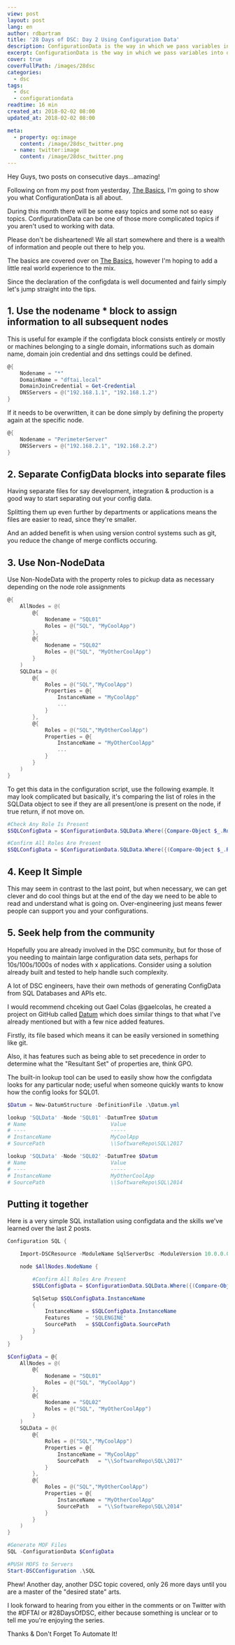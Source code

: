 ```yaml
---
view: post
layout: post
lang: en
author: rdbartram
title: '28 Days of DSC: Day 2 Using Configuration Data'
description: ConfigurationData is the way in which we pass variables into our DSC Configuration scripts. This post aims to provide a couple of tips on how to make using configdata a little easier.
excerpt: ConfigurationData is the way in which we pass variables into our DSC Configuration scripts. This post aims to provide a couple of tips on how to make using configdata a little easier.
cover: true
coverFullPath: /images/28dsc
categories:
  - dsc
tags:
  - dsc
  - configurationdata
readtime: 16 min
created_at: 2018-02-02 08:00
updated_at: 2018-02-02 08:00

meta:
  - property: og:image
    content: /image/28dsc_twitter.png
  - name: twitter:image
    content: /image/28dsc_twitter.png
---
```


Hey Guys, two posts on consecutive days...amazing!

Following on from my post from yesterday, [The Basics](28-days-dsc-1), I'm going to show you what ConfigurationData is all about.

During this month there will be some easy topics and some not so easy topics. ConfigurationData can be one of those more complicated topics if you aren't used to working with data.

Please don't be disheartened! We all start somewhere and there is a wealth of information and people out there to help you.

The basics are covered over on [The Basics](<[docs.microsoft.com](https://docs.microsoft.com/en-us/powershell/dsc/configdata)>), however I'm hoping to add a little real world experience to the mix.

Since the declaration of the configdata is well documented and fairly simply let's jump straight into the tips.

## 1. Use the nodename \* block to assign information to all subsequent nodes

This is useful for example if the configdata block consists entirely or mostly or machines belonging to a single domain, informations such as domain name, domain join credential and dns settings could be defined.

```powershell
@{
    Nodename = "*"
    DomainName = "dftai.local"
    DomainJoinCredential = Get-Credential
    DNSServers = @("192.168.1.1", "192.168.1.2")
}
```

If it needs to be overwritten, it can be done simply by defining the property again at the specific node.

```powershell
@{
    Nodename = "PerimeterServer"
    DNSServers = @("192.168.2.1", "192.168.2.2")
}
```

## 2. Separate ConfigData blocks into separate files

Having separate files for say development, integration & production is a good way to start separating out your config data.

Splitting them up even further by departments or applications means the files are easier to read, since they're smaller.

And an added benefit is when using version control systems such as git, you reduce the change of merge conflicts occuring.

## 3. Use Non-NodeData

Use Non-NodeData with the property roles to pickup data as necessary depending on the node role assignments

```powershell
@{
    AllNodes = @(
        @{
            Nodename = "SQL01"
            Roles = @("SQL", "MyCoolApp")
        },
        @{
            Nodename = "SQL02"
            Roles = @("SQL", "MyOtherCoolApp")
        }
    )
    SQLData = @(
        @{
            Roles = @("SQL","MyCoolApp")
            Properties = @{
                InstanceName = "MyCoolApp"
                ...
            }
        },
        @{
            Roles = @("SQL","MyOtherCoolApp")
            Properties = @{
                InstanceName = "MyOtherCoolApp"
                ...
            }
        }
    )
}
```

To get this data in the configuration script, use the following example. It may look complicated but basically, it's comparing the list of roles in the SQLData object to see if they are all present/one is present on the node, if true return, if not move on.

```powershell
#Check Any Role Is Present
$SQLConfigData = $ConfigurationData.SQLData.Where({Compare-Object $_.Roles $Node.Roles -ExcludeDifferent -IncludeEqual}).Properties

#Confirm All Roles Are Present
$SQLConfigData = $ConfigurationData.SQLData.Where({(Compare-Object $_.Roles $Node.Roles | ? {$_.SideIndicator -eq "<="}) -eq $null}).Properties
```

## 4. Keep It Simple

This may seem in contrast to the last point, but when necessary, we can get clever and do cool things but at the end of the day we need to be able to read and understand what is going on. Over-engineering just means fewer people can support you and your configurations.

## 5. Seek help from the community

Hopefully you are already involved in the DSC community, but for those of you needing to maintain large configuration data sets, perhaps for 10s/100s/1000s of nodes with x applications. Consider using a solution already built and tested to help handle such complexity.

A lot of DSC engineers, have their own methods of generating ConfigData from SQL Databases and APIs etc.

I would recommend chceking out Gael Colas @gaelcolas, he created a project on GitHub called [Datum](https://github.com/gaelcolas/Datum) which does similar things to that what I've already mentioned but with a few nice added features.

Firstly, its file based which means it can be easily versioned in something like git.

Also, it has features such as being able to set precedence in order to determine what the "Resultant Set" of properties are, think GPO.

The built-in lookup tool can be used to easily show how the configdata looks for any particular node; useful when someone quickly wants to know how the config looks for SQL01.

```powershell
$Datum = New-DatumStructure -DefinitionFile .\Datum.yml

lookup 'SQLData' -Node 'SQL01' -DatumTree $Datum
# Name                           Value
# ----                           -----
# InstanceName                   MyCoolApp
# SourcePath                     \\SoftwareRepo\SQL\2017

lookup 'SQLData' -Node 'SQL02' -DatumTree $Datum
# Name                           Value
# ----                           -----
# InstanceName                   MyOtherCoolApp
# SourcePath                     \\SoftwareRepo\SQL\2014
```

## Putting it together

Here is a very simple SQL installation using configdata and the skills we've learned over the last 2 posts.

```powershell
Configuration SQL {

    Import-DSCResource -ModuleName SqlServerDsc -ModuleVersion 10.0.0.0

    node $AllNodes.NodeName {

        #Confirm All Roles Are Present
        $SQLConfigData = $ConfigurationData.SQLData.Where({(Compare-Object $_.Roles $Node.Roles | ? {$_.SideIndicator -eq "<="}) -eq $null}).Properties

        SqlSetup $SQLConfigData.InstanceName
        {
            InstanceName = $SQLConfigData.InstanceName
            Features     = 'SQLENGINE'
            SourcePath   = $SQLConfigData.SourcePath
        }
    }
}

$ConfigData = @{
    AllNodes = @(
        @{
            Nodename = "SQL01"
            Roles = @("SQL", "MyCoolApp")
        },
        @{
            Nodename = "SQL02"
            Roles = @("SQL", "MyOtherCoolApp")
        }
    )
    SQLData = @(
        @{
            Roles = @("SQL","MyCoolApp")
            Properties = @{
                InstanceName = "MyCoolApp"
                SourcePath   = "\\SoftwareRepo\SQL\2017"
            }
        },
        @{
            Roles = @("SQL","MyOtherCoolApp")
            Properties = @{
                InstanceName = "MyOtherCoolApp"
                SourcePath   = "\\SoftwareRepo\SQL\2014"
            }
        }
    )
}

#Generate MOF Files
SQL -ConfigurationData $ConfigData

#PUSH MOFS to Servers
Start-DSCConfiguration .\SQL
```

Phew! Another day, another DSC topic covered, only 26 more days until you are a master of the "desired state" arts.

I look forward to hearing from you either in the comments or on Twitter with the #DFTAI or #28DaysOfDSC, either because something is unclear or to tell me you're enjoying the series.

Thanks & Don't Forget To Automate It!
